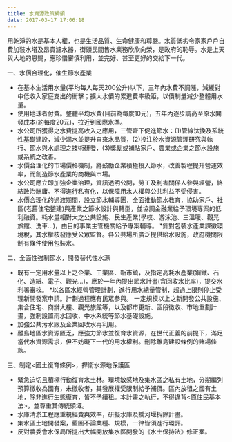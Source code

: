 ```yaml
---
title: 水資源政策綱領
date: 2017-03-17 17:06:18
---
```


用乾淨的水是基本人權，也是生活品質、生命健康和尊嚴。水質低劣令家家戶戶自費加裝水塔及昂貴濾水器，街頭民間售水業務欣欣向榮，是政府的恥辱。水是上天與大地的恩賜，應珍惜審慎利用，並完好、甚至更好的交給下一代。

一、水價合理化，催生節水產業

* 在基本生活用水量(平均每人每天200公升)以下，三年內水費不調漲，減緩對中低收入家庭支出的衝擊；擴大水價的累進費率級距，以價制量減少整體用水量。
* 使用地球者付費。整體平均水費(目前為每度10元)，五年內逐步調高至原水開發成本(約每度20元)，拉近到國際水準。
* 水公司所獲得之水費提高收入之應用，三管齊下促進節水：(1)管線汰換及系統性基礎建設，減少漏水並提升自來水品質，(2)投注於水資源管理研究與執行、節水與水處理之技術研發，(3)獎勵或補貼家戶、農業或企業之節水設施或系統之改善。
* 水價合理化的市場價格機制，將鼓勵企業積極投入節水，改善製程提升營運效率，而創造節水產業的商機與市場。
* 水公司應立即加強企業治理，資訊透明公開，勞工及利害關係人參與經營，終結政治酬庸。不得進行私有化，以保障用水人權與公共利益不受侵害。
* 水價合理化的過渡期間，設立節水輔導團，全面推動節水教育，協助家戶、社區(老舊住宅整建)與產業之節水設計與轉型，並協調金融業給予環境專案的低利融資。耗水量相對大之公共設施、民生產業(學校、游泳池、三溫暖、觀光旅館、洗車…)，由目的事業主管機關給予專案輔導。
*針對包裝水產業課徵環境稅，其水權核發應受公眾監督。各公共場所廣泛提供給水設施，政府機關限制有條件使用包裝水。

二、全面性強制節水，開發替代性水源

* 既有一定用水量以上之企業、工業區、新市鎮，及指定高耗水產業(鋼鐵、石化、造紙、電子、觀光…)，應於一年內提出節水計畫(含回收水比率)，提交水利署審核。
*以各區水經營管理計劃，進行用水總量管制，超過上限則停止受理新開發案申請。計劃過程應有民眾參與。
一定規模以上之新開發公共設施、集合住宅、商辦大樓、觀光旅館等，以及都市更新、區段徵收、市地重劃計畫，強制設置雨水回收、中水系統等節水基礎設施。
* 加強公共污水廠及企業回收水再利用。
* 離島地區水資源匱乏，應強力節水並復育水資源，在世代正義的前提下，滿足當代水資源需求，但不妨礙下一代的用水權利。刪除離島建設條例的賭場條款。

三、制定<國土復育條例>，捍衛水源地保護區

* 緊急迫切且積極行動復育水土林。環境敏感地及集水區之私有土地，分期編列預算徵收為國有，未徵收者，其發展權受限制給予補償。區內放租之國有土地，除非進行生態復育，皆不予續租。本計畫之執行，不得違背<原住民基本法>，並尊重其傳統領域。
* 水庫清淤工程應重視經費與效率，研擬水庫及攔河堰拆除計畫。
* 集水區土地開發案，藍圖不論業種、規模，一律皆須進行環評。
* 反對農委會水保局所提出大幅開放集水區開發的《水土保持法》修正案。
